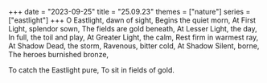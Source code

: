 +++
date = "2023-09-25"
title = "25.09.23"
themes = ["nature"]
series = ["eastlight"]
+++
O Eastlight, dawn of sight,
Begins the quiet morn,
At First Light, splendor sown,
The fields are gold beneath,
At Lesser Light, the day,
In full, the toil and play,
At Greater Light, the calm,
Rest firm in warmest ray,
At Shadow Dead, the storm,
Ravenous, bitter cold,
At Shadow Silent, borne,
The heroes burnished bronze,

To catch the Eastlight pure,
To sit in fields of gold.
